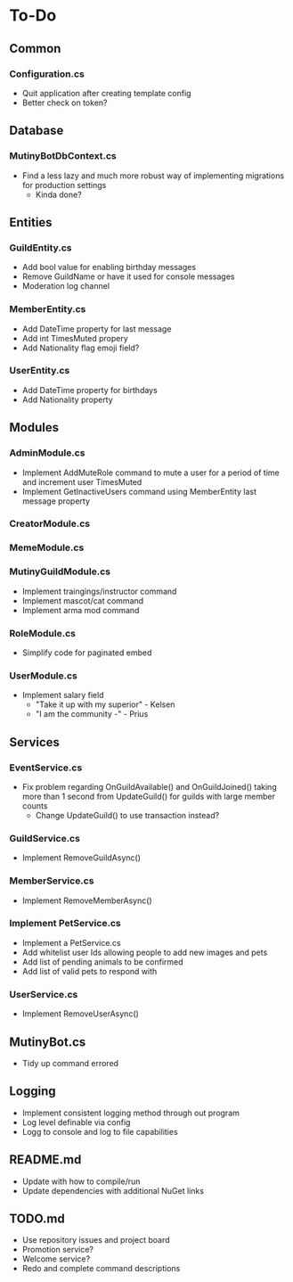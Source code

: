 ﻿# To-Do

## Common

### Configuration.cs

- Quit application after creating template config
- Better check on token?

## Database

### MutinyBotDbContext.cs

- Find a less lazy and much more robust way of implementing migrations for production settings
	- Kinda done?

## Entities

### GuildEntity.cs

- Add bool value for enabling birthday messages
- Remove GuildName or have it used for console messages
- Moderation log channel

### MemberEntity.cs

- Add DateTime property for last message
- Add int TimesMuted propery
- Add Nationality flag emoji field?

### UserEntity.cs

- Add DateTime property for birthdays
- Add Nationality property

## Modules

### AdminModule.cs

- Implement AddMuteRole command to mute a user for a period of time and increment user TimesMuted 
- Implement GetInactiveUsers command using MemberEntity last message property

### CreatorModule.cs

### MemeModule.cs

### MutinyGuildModule.cs

- Implement traingings/instructor command
- Implement mascot/cat command
- Implement arma mod command

### RoleModule.cs

- Simplify code for paginated embed

### UserModule.cs

- Implement salary field
	- "Take it up with my superior" - Kelsen
	- "I am the community -" - Prius

## Services

### EventService.cs

- Fix problem regarding OnGuildAvailable() and OnGuildJoined() taking more than 1 second from UpdateGuild() for guilds with large member counts
	- Change UpdateGuild() to use transaction instead?

### GuildService.cs

- Implement RemoveGuildAsync()

### MemberService.cs

- Implement RemoveMemberAsync()

### Implement PetService.cs

- Implement a PetService.cs
- Add whitelist user Ids allowing people to add new images and pets
- Add list of pending animals to be confirmed
- Add list of valid pets to respond with

### UserService.cs

- Implement RemoveUserAsync()

## MutinyBot.cs

- Tidy up command errored

## Logging

- Implement consistent logging method through out program
- Log level definable via config
- Logg to console and log to file capabilities

## README.md

- Update with how to compile/run
- Update dependencies with additional NuGet links

## TODO.md

- Use repository issues and project board
- Promotion service?
- Welcome service?
- Redo and complete command descriptions